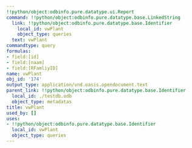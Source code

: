 ```yaml
---
!!python/object:odbinfo.pure.datatype.ui.Report
command: !!python/object:odbinfo.pure.datatype.base.LinkedString
  link: !!python/object:odbinfo.pure.datatype.base.Identifier
    local_id: vwPlant
    object_type: queries
  text: vwPlant
commandtype: query
formulas:
- field:[id]
- field:[naam]
- field:[RFamliyID]
name: vwPlant
obj_id: '174'
output_type: application/vnd.oasis.opendocument.text
parent_link: !!python/object:odbinfo.pure.datatype.base.Identifier
  local_id: ./testdb.odb
  object_type: metadatas
title: vwPlant
used_by: []
uses:
- !!python/object:odbinfo.pure.datatype.base.Identifier
  local_id: vwPlant
  object_type: queries
---
```

